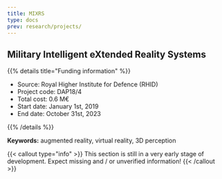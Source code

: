 ```yaml
---
title: MIXRS
type: docs
prev: research/projects/
---
```


## Military Intelligent eXtended Reality Systems

{{% details title="Funding information" %}}

- Source: Royal Higher Institute for Defence (RHID)
- Project code: DAP18/4
- Total cost: 0.6 M€
- Start date: January 1st, 2019
- End date: October 31st, 2023

{{% /details %}}

**Keywords:** augmented reality, virtual reality, 3D perception



{{< callout type="info" >}}
  This section is still in a very early stage of development. Expect missing and / or unverified information!
{{< /callout >}}

